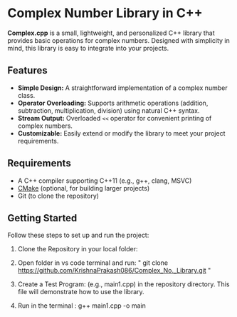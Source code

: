 # Complex Number Library in C++

**Complex.cpp** is a small, lightweight, and personalized C++ library that provides basic operations for complex numbers. Designed with simplicity in mind, this library is easy to integrate into your projects.

## Features

- **Simple Design:** A straightforward implementation of a complex number class.
- **Operator Overloading:** Supports arithmetic operations (addition, subtraction, multiplication, division) using natural C++ syntax.
- **Stream Output:** Overloaded `<<` operator for convenient printing of complex numbers.
- **Customizable:** Easily extend or modify the library to meet your project requirements.

## Requirements

- A C++ compiler supporting C++11 (e.g., g++, clang, MSVC)
- [CMake](https://cmake.org/) (optional, for building larger projects)
- Git (to clone the repository)

## Getting Started

Follow these steps to set up and run the project:

1. Clone the Repository in your local folder:

2. Open folder in vs code terminal and run: " git clone https://github.com/KrishnaPrakash086/Complex_No._Library.git "

3. Create a Test Program: (e.g., main1.cpp) in the repository directory. This file will demonstrate how to use the library.

4. Run in the terminal : g++ main1.cpp -o main
